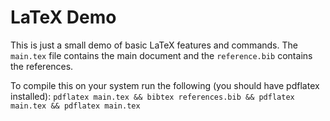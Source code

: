 # LaTeX Demo

This is just a small demo of basic LaTeX features and commands. The `main.tex` file contains the main document
and the `reference.bib` contains the references. 

To compile this on your system run the following (you should have pdflatex installed):
    ```pdflatex main.tex && bibtex references.bib && pdflatex main.tex && pdflatex main.tex```

